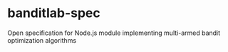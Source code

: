 # banditlab-spec
Open specification for Node.js module implementing multi-armed bandit optimization algorithms
